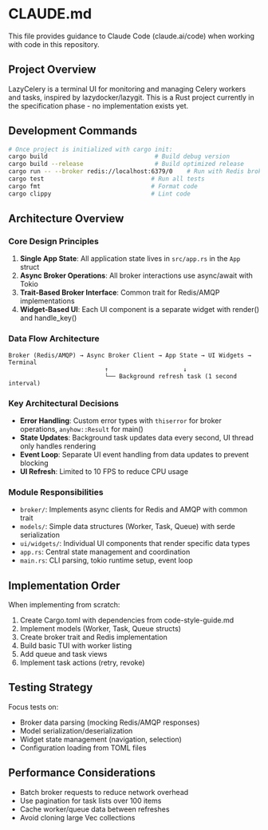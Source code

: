 # CLAUDE.md

This file provides guidance to Claude Code (claude.ai/code) when working with code in this repository.

## Project Overview

LazyCelery is a terminal UI for monitoring and managing Celery workers and tasks, inspired by lazydocker/lazygit. This is a Rust project currently in the specification phase - no implementation exists yet.

## Development Commands

```bash
# Once project is initialized with cargo init:
cargo build                              # Build debug version
cargo build --release                    # Build optimized release
cargo run -- --broker redis://localhost:6379/0    # Run with Redis broker
cargo test                              # Run all tests
cargo fmt                               # Format code
cargo clippy                            # Lint code
```

## Architecture Overview

### Core Design Principles
1. **Single App State**: All application state lives in `src/app.rs` in the `App` struct
2. **Async Broker Operations**: All broker interactions use async/await with Tokio
3. **Trait-Based Broker Interface**: Common trait for Redis/AMQP implementations
4. **Widget-Based UI**: Each UI component is a separate widget with render() and handle_key()

### Data Flow Architecture
```
Broker (Redis/AMQP) → Async Broker Client → App State → UI Widgets → Terminal
                           ↑                     ↓
                           └── Background refresh task (1 second interval)
```

### Key Architectural Decisions
- **Error Handling**: Custom error types with `thiserror` for broker operations, `anyhow::Result` for main()
- **State Updates**: Background task updates data every second, UI thread only handles rendering
- **Event Loop**: Separate UI event handling from data updates to prevent blocking
- **UI Refresh**: Limited to 10 FPS to reduce CPU usage

### Module Responsibilities
- `broker/`: Implements async clients for Redis and AMQP with common trait
- `models/`: Simple data structures (Worker, Task, Queue) with serde serialization
- `ui/widgets/`: Individual UI components that render specific data types
- `app.rs`: Central state management and coordination
- `main.rs`: CLI parsing, tokio runtime setup, event loop

## Implementation Order

When implementing from scratch:
1. Create Cargo.toml with dependencies from code-style-guide.md
2. Implement models (Worker, Task, Queue structs)
3. Create broker trait and Redis implementation
4. Build basic TUI with worker listing
5. Add queue and task views
6. Implement task actions (retry, revoke)

## Testing Strategy

Focus tests on:
- Broker data parsing (mocking Redis/AMQP responses)
- Model serialization/deserialization
- Widget state management (navigation, selection)
- Configuration loading from TOML files

## Performance Considerations

- Batch broker requests to reduce network overhead
- Use pagination for task lists over 100 items
- Cache worker/queue data between refreshes
- Avoid cloning large Vec<Task> collections